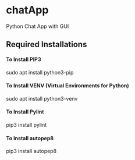 # chatApp
Python Chat App with GUI

## Required Installations

#### To Install PIP3
sudo apt install python3-pip

#### To Install VENV (Virtual Environments for Python)
sudo apt install python3-venv

#### To Install Pylint
pip3 install pylint

#### To Install autopep8
pip3 install autopep8
